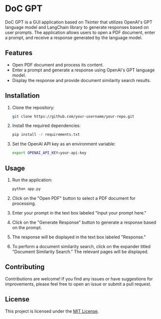 # DoC GPT

DoC GPT is a GUI application based on Tkinter that utilizes OpenAI's GPT language model and LangChain library to generate responses based on user prompts. The application allows users to open a PDF document, enter a prompt, and receive a response generated by the language model.

## Features

- Open PDF document and process its content.
- Enter a prompt and generate a response using OpenAI's GPT language model.
- Display the response and provide document similarity search results.

## Installation

1. Clone the repository:

   ```bash
   git clone https://github.com/your-username/your-repo.git
   ```

2. Install the required dependencies:

   ```bash
   pip install -r requirements.txt
   ```

3. Set the OpenAI API key as an environment variable:

   ```bash
   export OPENAI_API_KEY=your-api-key
   ```

## Usage

1. Run the application:

   ```bash
   python app.py
   ```

2. Click on the "Open PDF" button to select a PDF document for processing.
3. Enter your prompt in the text box labeled "Input your prompt here."
4. Click on the "Generate Response" button to generate a response based on the prompt.
5. The response will be displayed in the text box labeled "Response."
6. To perform a document similarity search, click on the expander titled "Document Similarity Search." The relevant pages will be displayed.

## Contributing

Contributions are welcome! If you find any issues or have suggestions for improvements, please feel free to open an issue or submit a pull request.

## License

This project is licensed under the [MIT License](LICENSE).
```

